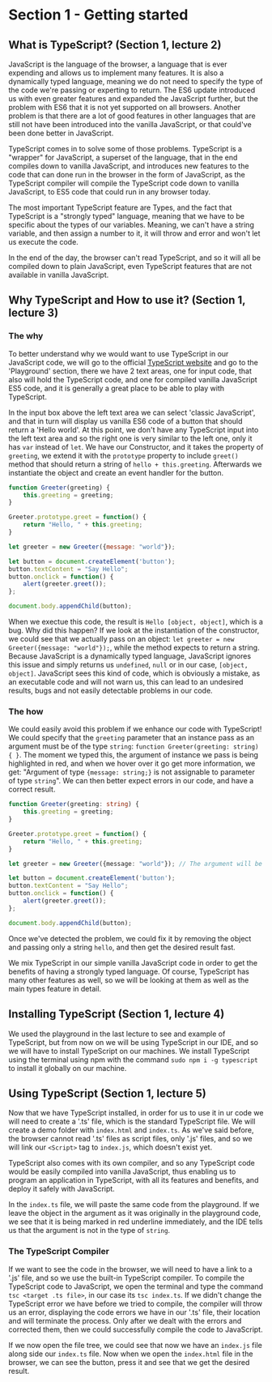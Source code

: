 # Section 1 - Getting started

## What is TypeScript? (Section 1, lecture 2)

JavaScript is the language of the browser, a language that is ever expending and allows us to implement many features. It is also a dynamically typed language, meaning we do not need to specify the type of the code we're passing or experting to return. The ES6 update introduced us with even greater features and expanded the JavaScript further, but the problem with ES6 that it is not yet supported on all browsers. Another problem is that there are a lot of good features in other languages that are still not have been introduced into the vanilla JavaScript, or that could've been done better in JavaScript.

TypeScript comes in to solve some of those problems. TypeScript is a "wrapper" for JavaScript, a superset of the language, that in the end compiles down to vanilla JavaScript, and introduces new features to the code that can done run in the browser in the form of JavaScript, as the TypeScript compiler will compile the TypeScript code down to vanilla JavaScript, to ES5 code that could run in any browser today.

The most important TypeScript feature are Types, and the fact that TypeScript is a "strongly typed" language, meaning that we have to be specific about the types of our variables. Meaning, we can't have a string variable, and then assign a number to it, it will throw and error and won't let us execute the code.

In the end of the day, the browser can't read TypeScript, and so it will all be compiled down to plain JavaScript, even TypeScript features that are not available in vanilla JavaScript.

## Why TypeScript and How to use it? (Section 1, lecture 3)

### The why

To better understand why we would want to use TypeScript in our JavaScript code, we will go to the official [TypeScript website](typescriptlang.org) and go to the 'Playground' section, there we have 2 text areas, one for input code, that also will hold the TypeScript code, and one for compiled vanilla JavaScript ES5 code, and it is generally a great place to be able to play with TypeScript.

In the input box above the left text area we can select 'classic JavaScript', and that in turn will display us vanilla ES6 code of a button that should return a 'Hello world'. At this point, we don't have any TypeScript input into the left text area and so the right one is very similar to the left one, only it has `var` instead of `let`. We have our Constructor, and it takes the property of `greeting`, we extend it with the `prototype` property to include `greet()` method that should return a string of `hello + this.greeting`. Afterwards we instantiate the object and create an event handler for the button.

```js
function Greeter(greeting) {
    this.greeting = greeting;
}

Greeter.prototype.greet = function() {
    return "Hello, " + this.greeting;
}

let greeter = new Greeter({message: "world"});  

let button = document.createElement('button');
button.textContent = "Say Hello";
button.onclick = function() {
    alert(greeter.greet());
};

document.body.appendChild(button);
```

When we exectue this code, the result is `Hello [object, object]`, which is a bug. Why did this happen? If we look at the instantiation of the constructor, we could see that we actually pass on an object: `let greeter = new Greeter({message: "world"});`, while the method expects to return a string. Because JavaScript is a dynamically typed language, JavaScript ignores this issue and simply returns us `undefined`, `null` or in our case, `[object, object]`. JavaScript sees this kind of code, which is obviously a mistake, as an executable code and will not warn us, this can lead to an undesired results, bugs and not easily detectable problems in our code.

### The how

We could easily avoid this problem if we enhance our code with TypeScript! We could specify that the `greeting` parameter that an instance pass as an argument must be of the type `string`: `function Greeter(greeting: string) { }`. The moment we typed this, the argument of instance we pass is being highlighted in red, and when we hover over it go get more information, we get: "Argument of type `{message: string;}` is not assignable to parameter of type `string`". We can then better expect errors in our code, and have a correct result.

```ts
function Greeter(greeting: string) {
    this.greeting = greeting;
}

Greeter.prototype.greet = function() {
    return "Hello, " + this.greeting;
}

let greeter = new Greeter({message: "world"}); // The argument will be marked in a red underline

let button = document.createElement('button');
button.textContent = "Say Hello";
button.onclick = function() {
    alert(greeter.greet());
};

document.body.appendChild(button);
```

Once we've detected the problem, we could fix it by removing the object and passing only a string `hello`, and then get the desired result fast.

We mix TypeScript in our simple vanilla JavaScript code in order to get the benefits of having a strongly typed language. Of course, TypeScript has many other features as well, so we will be looking at them as well as the main types feature in detail.

## Installing TypeScript (Section 1, lecture 4)

We used the playground in the last lecture to see and example of TypeScript, but from now on we will be using TypeScript in our IDE, and so we will have to install TypeScript on our machines. We install TypeScript using the terminal using npm with the command `sudo npm i -g typescript` to install it globally on our machine.

## Using TypeScript (Section 1, lecture 5)

Now that we have TypeScript installed, in order for us to use it in ur code we will need to create a '.ts' file, which is the standard TypeScript file. We will create a demo folder with `index.html` and `index.ts`. As we've said before, the browser cannot read '.ts' files as script files, only '.js' files, and so we will link our `<Script>` tag to `index.js`, which doesn't exist yet.

TypeScript also comes with its own compiler, and so any TypeScript code would be easily compiled into vanilla JavaScript, thus enabling us to program an application in TypeScript, with all its features and benefits, and deploy it safely with JavaScript.

In the `index.ts` file, we will paste the same code from the playground. If we leave the object in the argument as it was originally in the playground code, we see that it is being marked in red underline immediately, and the IDE tells us that the argument is not in the type of `string`.

### The TypeScript Compiler

If we want to see the code in the browser, we will need to have a link to a '.js' file, and so we use the built-in TypeScript compiler. To compile the TypeScript code to JavaScript, we open the terminal and type the command `tsc <target .ts file>`, in our case its `tsc index.ts`. If we didn't change the TypeScript error we have before we tried to compile, the compiler will throw us an error, displaying the code errors we have in our '.ts' file, their location and will terminate the process. Only after we dealt with the errors and corrected them, then we could successfully compile the code to JavaScript.

If we now open the file tree, we could see that now we have an `index.js` file along side our `index.ts` file. Now when we open the `index.html` file in the browser, we can see the button, press it and see that we get the desired result.